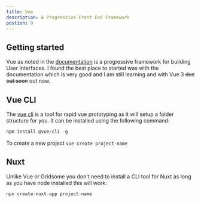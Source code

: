 ```yaml
---
title: Vue
description: A Progressive Front End Framework
postion: 9
---
```


## Getting started

Vue as noted in the [documentation](https://vuejs.org/v2/guide/) is a progressive framework for building User Interfaces. I found the best place to started was with the documentation which is very good and I am still learning and with Vue 3 ~~due out soon~~ out now.

## Vue CLI

The [vue cli](https://cli.vuejs.org/guide/) is a tool for rapid vue prototyping as it will setup a folder structure for you. It can be installed using the following command:

```javascript
npm install @vue/cli -g
```
To create a new project `vue create project-name`

## Nuxt

Unlike Vue or Gridsome you don't need to install a CLI tool for Nuxt as long as you have node installed this will work:

```javascript
npx create-nuxt-app project-name
```
